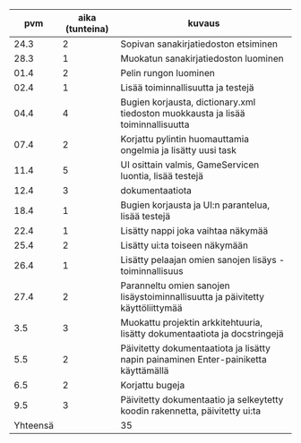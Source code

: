 
| pvm      | aika (tunteina) | kuvaus                                                                              |
| -------- | --------------- | ----------------------------------------------------------------------------------- |
| 24.3     | 2               | Sopivan sanakirjatiedoston etsiminen                                                |
| 28.3     | 1               | Muokatun sanakirjatiedoston luominen                                                |
| 01.4     | 2               | Pelin rungon luominen                                                               |
| 02.4     | 1               | Lisää toiminnallisuutta ja testejä                                                  |
| 04.4     | 4               | Bugien korjausta, dictionary.xml tiedoston muokkausta ja lisää toiminnallisuutta    |
| 07.4     | 2               | Korjattu pylintin huomauttamia ongelmia ja lisätty uusi task                        |
| 11.4     | 5               | UI osittain valmis, GameServicen luontia, lisää testejä                             |
| 12.4     | 3               | dokumentaatiota                                                                     |
| 18.4     | 1               | Bugien korjausta ja UI:n parantelua, lisää testejä                                  |
| 22.4     | 1               | Lisätty nappi joka vaihtaa näkymää                                                  |
| 25.4     | 2               | Lisätty ui:ta toiseen näkymään                                                      |
| 26.4     | 1               | Lisätty pelaajan omien sanojen lisäys -toiminnallisuus                              |
| 27.4     | 2               | Paranneltu omien sanojen lisäystoiminnallisuutta ja päivitetty käyttöliittymää      |
| 3.5      | 3               | Muokattu projektin arkkitehtuuria, lisätty dokumentaatiota ja docstringejä          |
| 5.5      | 2               | Päivitetty dokumentaatiota ja lisätty napin painaminen Enter-painiketta käyttämällä |
| 6.5      | 2               | Korjattu bugeja                                                                     |
| 9.5      | 3               | Päivitetty dokumentaatio ja selkeytetty koodin rakennetta, päivitetty ui:ta         |
| Yhteensä |                 | 35                                                                                  |
